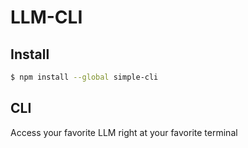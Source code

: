 # LLM-CLI

## Install

```bash
$ npm install --global simple-cli
```

## CLI

Access your favorite LLM right at your favorite terminal
